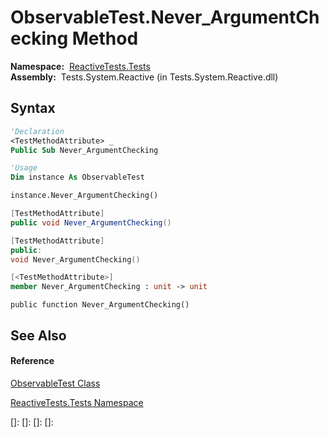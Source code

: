 # ObservableTest.Never\_ArgumentChecking Method

**Namespace:**  [ReactiveTests.Tests](ReactiveTests.Tests\ReactiveTests.Tests.md)  
**Assembly:**  Tests.System.Reactive (in Tests.System.Reactive.dll)

## Syntax

```vb
'Declaration
<TestMethodAttribute> _
Public Sub Never_ArgumentChecking
```

```vb
'Usage
Dim instance As ObservableTest

instance.Never_ArgumentChecking()
```

```csharp
[TestMethodAttribute]
public void Never_ArgumentChecking()
```

```c++
[TestMethodAttribute]
public:
void Never_ArgumentChecking()
```

```fsharp
[<TestMethodAttribute>]
member Never_ArgumentChecking : unit -> unit 
```

```jscript
public function Never_ArgumentChecking()
```

## See Also

#### Reference

[ObservableTest Class](ObservableTest\ObservableTest.md)

[ReactiveTests.Tests Namespace](ReactiveTests.Tests\ReactiveTests.Tests.md)

[]: 
[]: 
[]: 
[]: 